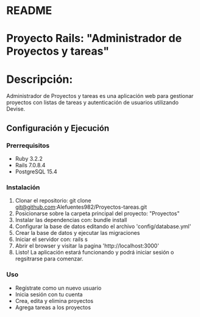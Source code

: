 # README

# Proyecto Rails: "Administrador de Proyectos y tareas"

# Descripción:

 Administrador de Proyectos y tareas es una aplicación web para gestionar proyectos con listas de tareas y autenticación de usuarios utilizando Devise.

## Configuración y Ejecución

### Prerrequisitos

- Ruby 3.2.2
- Rails 7.0.8.4
- PostgreSQL 15.4

### Instalación

1. Clonar el repositorio: git clone git@github.com:Alefuentes982/Proyectos-tareas.git
2. Posicionarse sobre la carpeta principal del proyecto: "Proyectos"
3. Instalar las dependencias con: bundle install
4. Configurar la base de datos editando el archivo 'config/database.yml'
5. Crear la base de datos y ejecutar las migraciones
6. Iniciar el servidor con: rails s
7. Abrir el browser y visitar la pagina 'http://localhost:3000'
8. Listo! La aplicación estará funcionando y podrá iniciar sesión o regsitrarse para comenzar.

### Uso

- Regístrate como un nuevo usuario
- Inicia sesión con tu cuenta
- Crea, edita y elimina proyectos
- Agrega tareas a los proyectos
